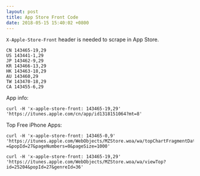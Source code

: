 ```yaml
---
layout: post
title: App Store Front Code
date: 2018-05-15 15:40:02 +0800
---
```


`X-Apple-Store-Front` header is needed to scrape in App Store.

```
CN 143465-19,29
US 143441-1,29
JP 143462-9,29
KR 143466-13,29
HK 143463-18,29
AU 143460,29
TW 143470-18,29
CA 143455-6,29
```

App info:

```
curl -H 'x-apple-store-front: 143465-19,29' 'https://itunes.apple.com/cn/app/id1318151064?mt=8'
```

Top Free iPhone Apps:

```
curl -H 'x-apple-store-front: 143465-0,9' 'https://itunes.apple.com/WebObjects/MZStore.woa/wa/topChartFragmentData?=&popId=27&pageNumbers=0&pageSize=1000'

curl -H 'x-apple-store-front: 143465-19,29' 'https://itunes.apple.com/WebObjects/MZStore.woa/wa/viewTop?id=25204&popId=27&genreId=36'
```